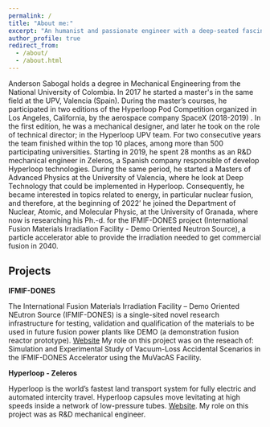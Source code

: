 ```yaml
---
permalink: /
title: "About me:"
excerpt: "An humanist and passionate engineer with a deep-seated fascination for science."
author_profile: true
redirect_from: 
  - /about/
  - /about.html
---
```


Anderson Sabogal holds a degree in Mechanical Engineering from the National University of Colombia. In 2017 he started a master's in the same field at the UPV, Valencia (Spain). During the master’s courses, he participated in two editions of the Hyperloop Pod Competition organized in Los Angeles, California, by the aerospace company SpaceX (2018-2019) . In the first edition, he was a mechanical designer, and later he took on the role of technical director; in the Hyperloop UPV team. For two consecutive years the team finished within the top 10 places, among more than 500 participating universities.
Starting in 2019, he spent 28 months as an R&D mechanical engineer in Zeleros, a Spanish company responsible of develop Hyperloop technologies. During the same period, he started a Masters of Advanced Physics at the University of Valencia, where he look at Deep Technology that could be implemented in Hyperloop. Consequently, he became interested in topics related to energy, in particular nuclear fusion, and therefore, at the beginning of 2022’ he joined the Department of Nuclear, Atomic, and Molecular Physic, at the University of Granada, where now is researching his Ph.-d. for the IFMIF-DONES project (International Fusion Materials Irradiation Facility - Demo Oriented Neutron Source), a particle accelerator able to provide the irradiation needed to get commercial fusion in 2040.

Projects
------
**IFMIF-DONES**

The International Fusion Materials Irradiation Facility – Demo Oriented NEutron Source (IFMIF-DONES) is a single-sited novel research infrastructure for testing, validation and qualification of the materials to be used in future fusion power plants like DEMO (a demonstration fusion reactor prototype). [Website](https://ifmif-dones.es/es/) 
My role on this project was on the reseach of: Simulation and Experimental Study of Vacuum-Loss Accidental Scenarios in the IFMIF-DONES Accelerator using the MuVacAS Facility.

**Hyperloop - Zeleros**

Hyperloop is the world’s fastest land transport system for fully electric and automated intercity travel. Hyperloop capsules move levitating at high speeds inside a network of low-pressure tubes.
[Website](https://zeleros.com/). 
My role on this project was as R&D mechanical engineer. 
